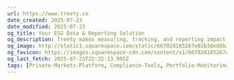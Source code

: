 ```yaml
---
url: https://www.treety.co
date_created: 2025-07-23
date_modified: 2025-07-23
og_title: Your ESG Data & Reporting Solution
og_description: Treety makes measuring, tracking, and reporting impact easy. We work with Sustainability and Impact Funds to help them collect ESG data, Engage Portfolio Companies, and comply with sustainability legislation such as SFDR, SDR or IFRS.
og_image: http://static1.squarespace.com/static/66702d185267e02b3ded0b25/t/66702d2b5267e02b3ded1117/1725977628657/TreetySocialIMG.png?format=1500w
og_favicon: https://images.squarespace-cdn.com/content/v1/66702d185267e02b3ded0b25/1718627628483-8BXQE5TCXIEEDEK97SEV/favicon.ico
og_last_fetch: 2025-07-23T22:32:13.995Z
tags: [Private-Markets-Platform, Compliance-Tools, Portfolio-Monitoring-Tools]
---
```

